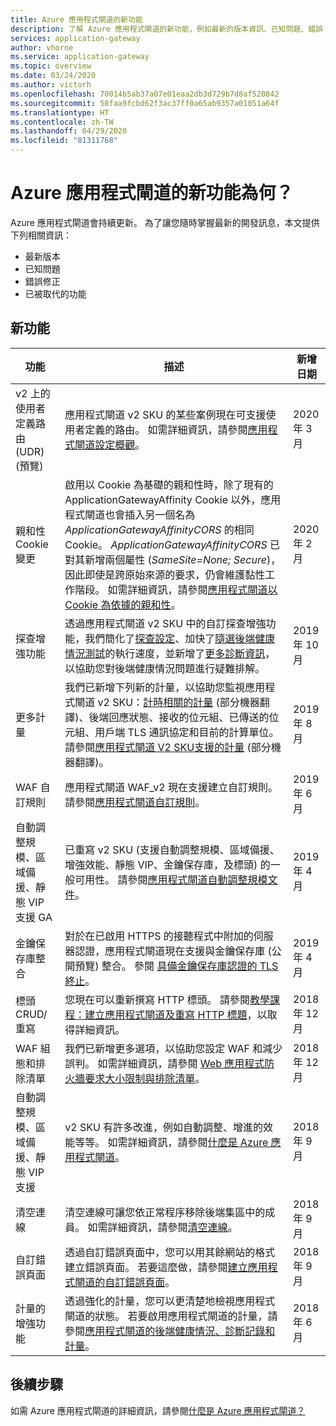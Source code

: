 ```yaml
---
title: Azure 應用程式閘道的新功能
description: 了解 Azure 應用程式閘道的新功能，例如最新的版本資訊、已知問題、錯誤 (bug) 修正、已被取代的功能，以及即將進行的變更。
services: application-gateway
author: vhorne
ms.service: application-gateway
ms.topic: overview
ms.date: 03/24/2020
ms.author: victorh
ms.openlocfilehash: 70014b5ab37a07e01eaa2db3d729b7d8af520842
ms.sourcegitcommit: 58faa9fcbd62f3ac37ff0a65ab9357a01051a64f
ms.translationtype: HT
ms.contentlocale: zh-TW
ms.lasthandoff: 04/29/2020
ms.locfileid: "81311768"
---
```

# <a name="whats-new-in-azure-application-gateway"></a>Azure 應用程式閘道的新功能為何？

Azure 應用程式閘道會持續更新。 為了讓您隨時掌握最新的開發訊息，本文提供下列相關資訊：

- 最新版本
- 已知問題
- 錯誤修正
- 已被取代的功能

## <a name="new-features"></a>新功能

|功能  |描述  |新增日期  |
|---------|---------|---------|
| v2 上的使用者定義路由 (UDR) (預覽) |應用程式閘道 v2 SKU 的某些案例現在可支援使用者定義的路由。 如需詳細資訊，請參閱[應用程式閘道設定概觀](configuration-overview.md#user-defined-routes-supported-on-the-application-gateway-subnet)。 |2020 年 3 月 |
|親和性 Cookie 變更 |啟用以 Cookie 為基礎的親和性時，除了現有的 ApplicationGatewayAffinity Cookie 以外，應用程式閘道也會插入另一個名為 *ApplicationGatewayAffinityCORS* 的相同 Cookie。 *ApplicationGatewayAffinityCORS* 已對其新增兩個屬性 (*SameSite=None; Secure*)，因此即使是跨原始來源的要求，仍會維護黏性工作階段。 如需詳細資訊，請參閱[應用程式閘道以 Cookie 為依據的親和性](configuration-overview.md#cookie-based-affinity)。 |2020 年 2 月 |
|探查增強功能 |透過應用程式閘道 v2 SKU 中的自訂探查增強功能，我們簡化了[探查設定](https://docs.microsoft.com/azure/application-gateway/application-gateway-create-probe-portal#create-probe-for-application-gateway-v2-sku)、加快了[隨選後端健康情況測試](https://docs.microsoft.com/azure/application-gateway/application-gateway-create-probe-portal#test-backend-health-with-the-probe)的執行速度，並新增了[更多診斷資訊](https://docs.microsoft.com/azure/application-gateway/application-gateway-backend-health-troubleshooting#error-messages)，以協助您對後端健康情況問題進行疑難排解。  |2019 年 10 月 |
|更多計量 |我們已新增下列新的計量，以協助您監視應用程式閘道 v2 SKU：[計時相關的計量](https://docs.microsoft.com/azure/application-gateway/application-gateway-metrics#timing-metrics) \(部分機器翻譯\)、後端回應狀態、接收的位元組、已傳送的位元組、用戶端 TLS 通訊協定和目前的計算單位。 請參閱[應用程式閘道 V2 SKU支援的計量](https://docs.microsoft.com/azure/application-gateway/application-gateway-metrics#metrics-supported-by-application-gateway-v2-sku) \(部分機器翻譯\)。 |2019 年 8 月 |
|WAF 自訂規則 |應用程式閘道 WAF_v2 現在支援建立自訂規則。 請參閱[應用程式閘道自訂規則](custom-waf-rules-overview.md)。 |2019 年 6 月 |
|自動調整規模、區域備援、靜態 VIP 支援 GA |已重寫 v2 SKU (支援自動調整規模、區域備援、增強效能、靜態 VIP、金鑰保存庫，及標頭) 的一般可用性。 請參閱[應用程式閘道自動調整規模文件](application-gateway-autoscaling-zone-redundant.md)。 |2019 年 4 月 |
|金鑰保存庫整合 |對於在已啟用 HTTPS 的接聽程式中附加的伺服器認證，應用程式閘道現在支援與金鑰保存庫 (公開預覽) 整合。 參閱 [具備金鑰保存庫認證的 TLS 終止](key-vault-certs.md)。 |2019 年 4 月 |
|標頭 CRUD/重寫     |您現在可以重新撰寫 HTTP 標頭。 請參閱[教學課程：建立應用程式閘道及重寫 HTTP 標題](tutorial-http-header-rewrite-powershell.md)，以取得詳細資訊。|2018 年 12 月|
|WAF 組態和排除清單     |我們已新增更多選項，以協助您設定 WAF 和減少誤判。 如需詳細資訊，請參閱 [Web 應用程式防火牆要求大小限制與排除清單](application-gateway-waf-configuration.md)。|2018 年 12 月|
|自動調整規模、區域備援、靜態 VIP 支援      |v2 SKU 有許多改進，例如自動調整、增進的效能等等。 如需詳細資訊，請參閱[什麼是 Azure 應用程式閘道](overview.md)。|2018 年 9 月|
|清空連線     |清空連線可讓您依正常程序移除後端集區中的成員。 如需詳細資訊，請參閱[清空連線](features.md#connection-draining)。|2018 年 9 月|
|自訂錯誤頁面     |透過自訂錯誤頁面中，您可以用其餘網站的格式建立錯誤頁面。 若要這麼做，請參閱[建立應用程式閘道的自訂錯誤頁面](custom-error.md)。|2018 年 9 月|
|計量的增強功能     |透過強化的計量，您可以更清楚地檢視應用程式閘道的狀態。 若要啟用應用程式閘道的計量，請參閱[應用程式閘道的後端健康情況、診斷記錄和計量](application-gateway-diagnostics.md)。|2018 年 6 月|

## <a name="next-steps"></a>後續步驟

如需 Azure 應用程式閘道的詳細資訊，請參閱[什麼是 Azure 應用程式閘道？](overview.md)
